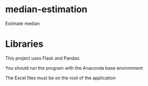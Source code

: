 # median-estimation
Estimate median

# Libraries
<p>This project uses Flask and Pandas. </p>
<p>You should run the program with the Anaconda base environment</p>

<p>The Excel files must be on the root of the application</p>

